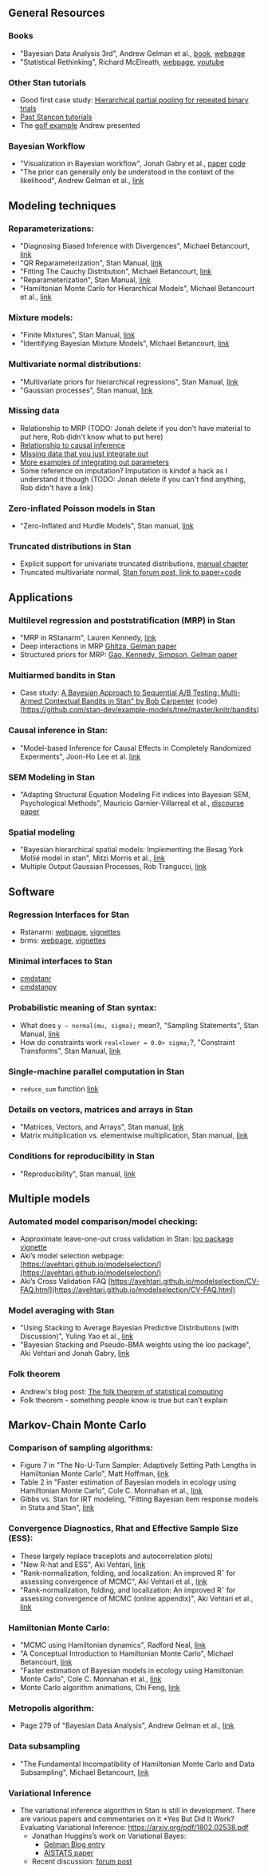 ## General Resources

### Books
* "Bayesian Data Analysis 3rd", Andrew Gelman et al., [book](http://www.stat.columbia.edu/~gelman/book/BDA3.pdf), [webpage](http://www.stat.columbia.edu/~gelman/book/)
* "Statistical Rethinking", Richard McElreath, [webpage](https://xcelab.net/rm/statistical-rethinking/), [youtube](https://www.youtube.com/watch?v=4WVelCswXo4&list=PLDcUM9US4XdNM4Edgs7weiyIguLSToZRI)

### Other Stan tutorials
* Good first case study: [Hierarchical partial pooling for repeated binary trials](https://mc-stan.org/users/documentation/case-studies/pool-binary-trials.html)
* [Past Stancon tutorials](https://github.com/stan-dev/stancon_talks)
* The [golf example](https://mc-stan.org/users/documentation/case-studies/golf.html) Andrew presented

### Bayesian Workflow
* "Visualization in Bayesian workflow", Jonah Gabry et al., [paper](https://arxiv.org/abs/1709.01449) [code](https://github.com/jgabry/bayes-vis-paper)
* "The prior can generally only be understood in the context of the likelihood", Andrew Gelman et al., [link](https://arxiv.org/abs/1708.07487)

## Modeling techniques

### Reparameterizations:
* "Diagnosing Biased Inference with Divergences", Michael Betancourt, [link](https://mc-stan.org/users/documentation/case-studies/divergences_and_bias.html)
* "QR Reparameterization", Stan Manual, [link](https://mc-stan.org/docs/2_23/stan-users-guide/QR-reparameterization-section.html)
* "Fitting The Cauchy Distribution", Michael Betancourt, [link](https://betanalpha.github.io/assets/case_studies/fitting_the_cauchy.html)
* "Reparameterization", Stan Manual, [link](https://mc-stan.org/docs/2_23/stan-users-guide/reparameterization-section.html)
* "Hamiltonian Monte Carlo for Hierarchical Models", Michael Betancourt et al., [link](https://arxiv.org/abs/1312.0906)

### Mixture models:
* "Finite Mixtures", Stan Manual, [link](https://mc-stan.org/docs/2_23/stan-users-guide/mixture-modeling-chapter.html)
* "Identifying Bayesian Mixture Models", Michael Betancourt, [link](https://mc-stan.org/users/documentation/case-studies/identifying_mixture_models.html)

### Multivariate normal distributions:
* "Multivariate priors for hierarchical regressions", Stan Manual, [link](https://mc-stan.org/docs/2_23/stan-users-guide/multivariate-hierarchical-priors-section.html)
* "Gaussian processes", Stan manual, [link](https://mc-stan.org/docs/2_23/stan-users-guide/gaussian-processes-chapter.html)

### Missing data
 * Relationship to MRP (TODO: Jonah delete if you don't have material to put here, Rob didn't know what to put here) 
 * [Relationship to causal inference](https://mc-stan.org/users/documentation/case-studies/model-based_causal_inference_for_RCT.html)
 * [Missing data that you just integrate out](https://mc-stan.org/docs/2_23/stan-users-guide/missing-data-and-partially-known-parameters.html)
 * [More examples of integrating out parameters](https://jrnold.github.io/bugs-examples-in-stan/multivarmissing.html)
 * Some reference on imputation? Imputation is kindof a hack as I understand it though (TODO: Jonah delete if you can't find anything, Rob didn't have a link)

### Zero-inflated Poisson models in Stan
* "Zero-Inflated and Hurdle Models", Stan manual, [link](https://mc-stan.org/docs/2_23/stan-users-guide/zero-inflated-section.html)

### Truncated distributions in Stan
* Explicit support for univariate truncated distributions, [manual chapter](https://mc-stan.org/docs/2_23/stan-users-guide/truncated-data-section.html)
* Truncated multivariate normal, [Stan forum post, link to paper+code](https://discourse.mc-stan.org/t/how-to-truncate-a-multivariate-normal-distribution-sidebar-how-to-access-old-stan-mailing-lists-posts/9280/2)

## Applications

### Multilevel regression and poststratification (MRP) in Stan
* "MRP in RStanarm", Lauren Kennedy, [link](https://github.com/lauken13/rstanarm/blob/master/vignettes/mrp.Rmd)
* Deep interactions in MRP [Ghitza, Gelman paper](http://www.stat.columbia.edu/~gelman/research/published/misterp.pdf)
* Structured priors for MRP: [Gao, Kennedy, Simpson, Gelman paper](https://arxiv.org/pdf/1908.06716.pdf)

### Multiarmed bandits in Stan
* Case study: [A Bayesian Approach to Sequential A/B Testing: Multi-Armed Contextual Bandits in Stan" by Bob Carpenter](https://htmlpreview.github.io/?https://github.com/stan-dev/example-models/blob/master/knitr/bandits/stan-bandits.html) (code)[https://github.com/stan-dev/example-models/tree/master/knitr/bandits)

### Causal inference in Stan: 
* "Model-based Inference for Causal Effects in Completely Randomized Experments", Joon-Ho Lee et al. [link](https://mc-stan.org/users/documentation/case-studies/model-based_causal_inference_for_RCT.html)

### SEM Modeling in Stan
* "Adapting Structural Equation Modeling Fit indices into Bayesian SEM, Psychological Methods", Mauricio Garnier-Villarreal et al., [discourse](https://discourse.mc-stan.org/t/new-paper-adapting-structural-equation-modeling-fit-indices-into-bayesian-sem-psychological-methods/10262) [paper](https://www.ncbi.nlm.nih.gov/pubmed/31180693)

### Spatial modeling
* "Bayesian hierarchical spatial models: Implementing the Besag York Mollié model in stan", Mitzi Morris et al., [link](https://www.sciencedirect.com/science/article/pii/S1877584518301175)
* Multiple Output Gaussian Processes, Rob Trangucci, [link](https://github.com/rtrangucci/multi_output_gps)

## Software

### Regression Interfaces for Stan 
* Rstanarm: [webpage](https://mc-stan.org/rstanarm/), [vignettes](https://mc-stan.org/rstanarm/articles/) 
* brms: [webpage](https://paul-buerkner.github.io/brms/), [vignettes](https://paul-buerkner.github.io/brms/articles/index.html)

### Minimal interfaces to Stan
* [cmdstanr](https://mc-stan.org/cmdstanr/)
* [cmdstanpy](https://github.com/stan-dev/cmdstanpy)

### Probabilistic meaning of Stan syntax:
* What does `y ~ normal(mu, sigma);` mean?, "Sampling Statements", Stan Manual, [link](https://mc-stan.org/docs/2_23/reference-manual/sampling-statements-section.html)
* How do constraints work `real<lower = 0.0> sigma;`?, "Constraint Transforms", Stan Manual, [link](https://mc-stan.org/docs/2_23/reference-manual/variable-transforms-chapter.html)

### Single-machine parallel computation in Stan
* `reduce_sum` function [link](https://mc-stan.org/users/documentation/case-studies/reduce_sum_tutorial.html)

### Details on vectors, matrices and arrays in Stan
* "Matrices, Vectors, and Arrays", Stan manual, [link](https://mc-stan.org/docs/2_22/stan-users-guide/basic-motivation.html)
* Matrix multiplication vs. elementwise multiplication, Stan manual, [link](https://mc-stan.org/docs/2_23/reference-manual/arithmetic-expressions-section.html)

### Conditions for reproducibility in Stan
* "Reproducibility", Stan manual, [link](https://mc-stan.org/docs/2_23/reference-manual/reproducibility-chapter.html)

## Multiple models

### Automated model comparison/model checking:
* Approximate leave-one-out cross validation in Stan: [loo package vignette](https://mc-stan.org/loo/articles/loo2-example.html)
* Aki’s model selection webpage: [https://avehtari.github.io/modelselection/](https://avehtari.github.io/modelselection/)
* Aki’s Cross Validation FAQ [https://avehtari.github.io/modelselection/CV-FAQ.html](https://avehtari.github.io/modelselection/CV-FAQ.html)

### Model averaging with Stan
* "Using Stacking to Average Bayesian Predictive Distributions (with Discussion)", Yuling Yao et al., [link](https://projecteuclid.org/euclid.ba/1516093227)
* "Bayesian Stacking and Pseudo-BMA weights using the loo package", Aki Vehtari and Jonah Gabry, [link](https://cran.r-project.org/web/packages/loo/vignettes/loo2-weights.html)

### Folk theorem
* Andrew's blog post: [The folk theorem of statistical computing](https://statmodeling.stat.columbia.edu/2008/05/13/the_folk_theore/)
* Folk theorem - something people know is true but can’t explain

## Markov-Chain Monte Carlo

### Comparison of sampling algorithms:
* Figure 7 in "The No-U-Turn Sampler: Adaptively Setting Path Lengths in Hamiltonian Monte Carlo", Matt Hoffman, [link](http://jmlr.org/papers/volume15/hoffman14a/hoffman14a.pdf)
* Table 2 in "Faster estimation of Bayesian models in ecology using Hamiltonian Monte Carlo", Cole C. Monnahan et al., [link](https://besjournals.onlinelibrary.wiley.com/doi/epdf/10.1111/2041-210X.12681)
* Gibbs vs. Stan for IRT modeling, "Fitting Bayesian item response models in Stata
and Stan", [link](http://www.stat.columbia.edu/~gelman/research/published/stan_v_stata_IRT.pdf)

### Convergence Diagnostics, Rhat and Effective Sample Size (ESS):
* These largely replace traceplots and autocorrelation plots)
* "New R-hat and ESS", Aki Vehtari, [link](https://discourse.mc-stan.org/t/new-r-hat-and-ess/8165)
* "Rank-normalization, folding, and localization: An improved Rˆ for assessing convergence of MCMC", Aki Vehtari et al., [link](https://arxiv.org/abs/1903.08008)
* "Rank-normalization, folding, and localization: An improved Rˆ for assessing convergence of MCMC (online appendix)", Aki Vehtari et al., [link](https://avehtari.github.io/rhat_ess/rhat_ess.html)

### Hamiltonian Monte Carlo:
* "MCMC using Hamiltonian dynamics", Radford Neal, [link](https://arxiv.org/abs/1206.1901)
* "A Conceptual Introduction to Hamiltonian Monte Carlo", Michael Betancourt, [link](https://arxiv.org/abs/1701.02434)
* "Faster estimation of Bayesian models in ecology using Hamiltonian Monte Carlo", Cole C. Monnahan et al., [link](https://besjournals.onlinelibrary.wiley.com/doi/epdf/10.1111/2041-210X.12681)
* Monte Carlo algorithm animations, Chi Feng, [link](https://chi-feng.github.io/mcmc-demo/app.html)

### Metropolis algorithm: 
* Page 279 of "Bayesian Data Analysis", Andrew Gelman et al., [link](http://www.stat.columbia.edu/~gelman/book/BDA3.pdf)

### Data subsampling
* "The Fundamental Incompatibility of
Hamiltonian Monte Carlo and Data Subsampling", Michael Betancourt, [link](https://arxiv.org/abs/1502.01510)

### Variational Inference
* The variational inference algorithm in Stan is still in development. There are various papers and commentaries on it
  *Yes But Did It Work? Evaluating Variational Inference: https://arxiv.org/pdf/1802.02538.pdf
  * Jonathan Huggins’s work on Variational Bayes:
    * [Gelman Blog entry](https://statmodeling.stat.columbia.edu/2019/10/11/dans-paper-corner-yes-it-does-work/)
    * [AISTATS paper](https://arxiv.org/abs/1910.04102)
  * Recent discussion: [forum post]( https://discourse.mc-stan.org/t/what-are-the-differences-between-nuts-and-advi/14499)
